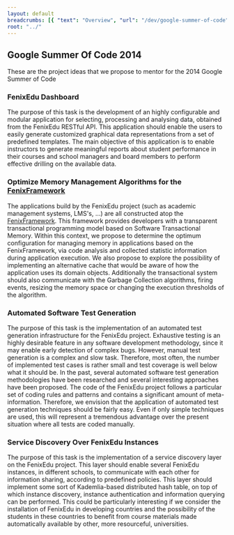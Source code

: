 ```yaml
---
layout: default
breadcrumbs: [{ "text": "Overview", "url": "/dev/google-summer-of-code"}]
root: "../"
---
```


## Google Summer Of Code 2014

These are the project ideas that we propose to mentor for the 2014 Google Summer of Code


### FenixEdu Dashboard

The purpose of this task is the development of an highly configurable and modular application for selecting, processing and analysing data, obtained from the FenixEdu RESTful API. This application should enable the users to easily generate customized graphical data representations from a set of predefined templates. The main objective of this application is to enable instructors to generate meaningful reports about student performance in their courses and school managers and board members to perform effective drilling on the available data.


### Optimize Memory Management Algorithms for the [FenixFramework][FenixFramework]

The applications build by the FenixEdu project (such as academic management systems, LMS's, ...) are all constructed atop the [FenixFramework][FenixFramework]. This framework provides developers with a transparent transactional programming model based on Software Transactional Memory. Within this context, we propose to determine the optimum configuration for managing memory in applications based on the FenixFramework, via code analysis and collected statistic information during application execution. We also propose to explore the possibility of implementing an alternative cache that would be aware of how the application uses its domain objects. Additionally the transactional system should also communicate with the Garbage Collection algorithms, firing events, resizing the memory space or changing the execution thresholds of the algorithm.


### Automated Software Test Generation

The purpose of this task is the implementation of an automated test generation infrastructure for the FenixEdu project. Exhaustive testing is an highly desirable feature in any software development methodology, since it may enable early detection of complex bugs. However, manual test generation is a complex and slow task. Therefore, most often, the number of implemented test cases is rather small and test coverage is well below what it should be. In the past, several automated software test generation methodologies have been researched and several interesting approaches have been proposed. The code of the FenixEdu project follows a particular set of coding rules and patterns and contains a significant amount of meta-information. Therefore, we envision that the application of automated test generation techniques should be fairly easy. Even if only simple techniques are used, this will represent a tremendous advantage over the present situation where all tests are coded manually.



### Service Discovery Over FenixEdu Instances

The purpose of this task is the implementation of a service discovery layer on the FenixEdu project. This layer should enable several FenixEdu instances, in different schools, to communicate with each other for information sharing, according to predefined policies. This layer should implement some sort of Kademlia-based distributed hash table, on top of which instance discovery, instance authentication and information querying can be performed. This could be particularly interesting if we consider the installation of FenixEdu in developing countries and the possibility of the students in these countries to benefit from course materials made automatically available by other, more resourceful, universities.


[FenixFramework]: http://fenix-framework.github.io/
